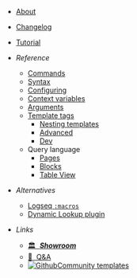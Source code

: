 - [About](index.md)

- [Changelog](changelog.md)

- [Tutorial](tutorial.md)

- *Reference*
  - [Commands](reference__commands.md)
  - [Syntax](reference__syntax.md)
  - [Configuring](reference__configuring.md)
  - [Context variables](reference__context.md)
  - [Arguments](reference__args.md)
  - [Template tags](reference__tags.md)
    - [Nesting templates](reference__tags_nesting.md)
    - [Advanced](reference__tags_advanced.md)
    - [Dev](reference__tags_dev.md)
  - Query language
    - [Pages](reference__query_language.md)
    - [Blocks](reference__query_language__blocks.md)
    - [Table View](reference__query_language__table.md)

- *Alternatives*
  - [Logseq `:macros`](alt__macros.md)
  - [Dynamic Lookup plugin](alt__plugin-dynamic-lookup.md)

- *Links*
  - [🏛  ***Showroom***](https://github.com/stdword/logseq13-full-house-plugin/discussions/categories/showroom?discussions_q=is%3Aopen+label%3Aoriginal+category%3AShowroom)
  - [🙏  Q&A](https://github.com/stdword/logseq13-full-house-plugin/discussions/categories/q-a?discussions_q=is%3Aopen+label%3Aoriginal+category%3AQ%26A)
  - [![Github](assets/github.svg)Community templates](https://github.com/stdword/logseq13-full-house-plugin/discussions/categories/showroom?discussions_q=is%3Aopen+-label%3Aoriginal+category%3AShowroom+)
